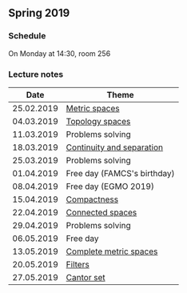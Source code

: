 ## Spring 2019

### Schedule

On Monday at 14:30, room 256

### Lecture notes

Date | Theme
---- | -----
25.02.2019 | [Metric spaces](./spring-2019/notes/lec_1.pdf)
04.03.2019 | [Topology spaces](./spring-2019/notes/lec_2.pdf)
11.03.2019 | Problems solving
18.03.2019 | [Continuity and separation](./spring-2019/notes/lec_3.pdf)
25.03.2019 | Problems solving
01.04.2019 | Free day (FAMCS's birthday)
08.04.2019 | Free day (EGMO 2019)
15.04.2019 | [Compactness](./spring-2019/notes/lec_4.pdf)
22.04.2019 | [Connected spaces](./spring-2019/notes/lec_5.pdf)
29.04.2019 | Problems solving
06.05.2019 | Free day
13.05.2019 | [Complete metric spaces](./spring-2019/notes/lec_6.pdf)
20.05.2019 | [Filters](./spring-2019/notes/lec_7.pdf)
27.05.2019 | [Cantor set](./spring-2019/notes/lec_8.pdf)